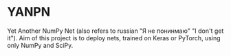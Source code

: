 # YANPN
Yet Another NumPy Net (also refers to russian "Я не понинмаю" "I don't get it").
Aim of this project is to deploy nets, trained on Keras or PyTorch, using only NumPy and SciPy.
